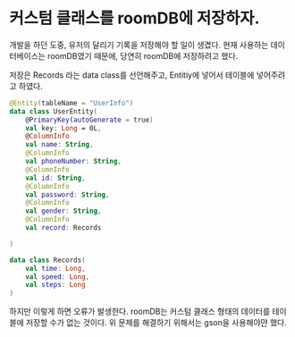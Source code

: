 # 커스텀 클래스를 roomDB에 저장하자.

개발을 하던 도중, 유저의 달리기 기록을 저장해야 할 일이 생겼다. 현재 사용하는 데이터베이스는 roomDB였기 때문에, 당연히 roomDB에 저장하려고 했다.


저장은 Records 라는 data class를 선언해주고, Entitiy에 넣어서 테이블에 넣어주려고 하였다.

~~~kotlin
@Entity(tableName = "UserInfo")
data class UserEntity(
    @PrimaryKey(autoGenerate = true)
    val key: Long = 0L,
    @ColumnInfo
    val name: String,
    @ColumnInfo
    val phoneNumber: String,
    @ColumnInfo
    val id: String,
    @ColumnInfo
    val password: String,
    @ColumnInfo
    val gender: String,
    @ColumnInfo
    val record: Records

)

data class Records(
    val time: Long,
    val speed: Long,
    val steps: Long
)
~~~

하지만 이렇게 하면 오류가 발생한다. roomDB는 커스텀 클래스 형태의 데이터를 테이블에 저장할 수가 없는 것이다. 위 문제를 해결하기 위해서는 gson을 사용해야먄 했다.
